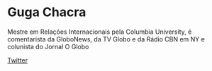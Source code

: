 # Guga Chacra

Mestre em Relações Internacionais pela Columbia University, é comentarista da GloboNews, da TV Globo e da Rádio CBN em NY e colunista do Jornal O Globo

[Twitter](https://twitter.com/gugachacra)